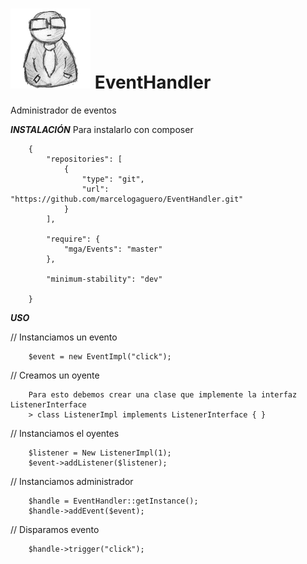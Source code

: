    ![EventHandler](user_admin.png "")
EventHandler
============
Administrador de eventos

***INSTALACIÓN***
Para instalarlo con composer

        {
            "repositories": [
                {
                    "type": "git",
                    "url": "https://github.com/marcelogaguero/EventHandler.git"
                }
            ],

            "require": {
                "mga/Events": "master"
            },

            "minimum-stability": "dev"

        }

***USO***

// Instanciamos un evento

        $event = new EventImpl("click");

// Creamos un oyente

        Para esto debemos crear una clase que implemente la interfaz ListenerInterface
        > class ListenerImpl implements ListenerInterface { }

// Instanciamos el oyentes

        $listener = New ListenerImpl(1);
        $event->addListener($listener);

// Instanciamos administrador 

        $handle = EventHandler::getInstance();
        $handle->addEvent($event);
        
// Disparamos evento

        $handle->trigger("click");